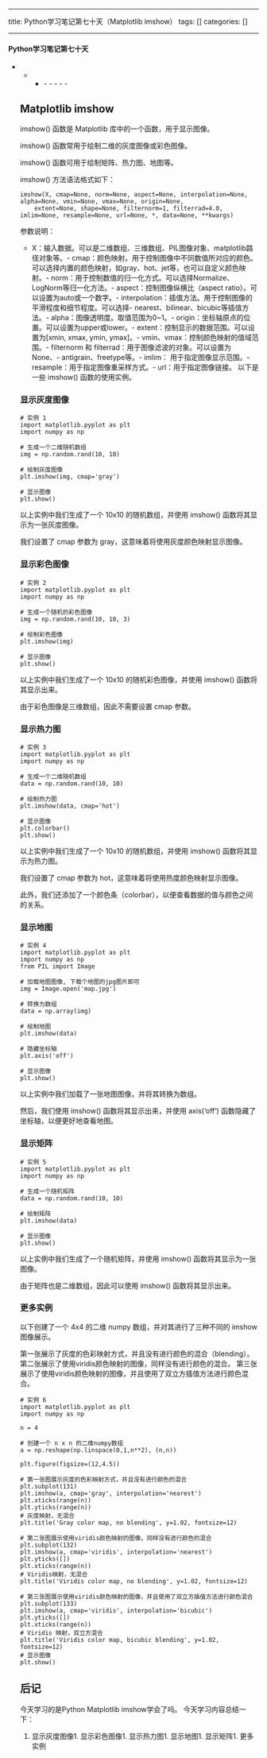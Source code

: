 
--- 
title:  Python学习笔记第七十天（Matplotlib imshow） 
tags: []
categories: [] 

---


#### Python学习笔记第七十天
- - <ul><li>- - - - - 


## Matplotlib imshow

imshow() 函数是 Matplotlib 库中的一个函数，用于显示图像。

imshow() 函数常用于绘制二维的灰度图像或彩色图像。

imshow() 函数可用于绘制矩阵、热力图、地图等。

imshow() 方法语法格式如下：

```
imshow(X, cmap=None, norm=None, aspect=None, interpolation=None, alpha=None, vmin=None, vmax=None, origin=None, 
	extent=None, shape=None, filternorm=1, filterrad=4.0, imlim=None, resample=None, url=None, *, data=None, **kwargs)

```

参数说明：
- X：输入数据。可以是二维数组、三维数组、PIL图像对象、matplotlib路径对象等。- cmap：颜色映射。用于控制图像中不同数值所对应的颜色。可以选择内置的颜色映射，如gray、hot、jet等，也可以自定义颜色映射。- norm：用于控制数值的归一化方式。可以选择Normalize、LogNorm等归一化方法。- aspect：控制图像纵横比（aspect ratio）。可以设置为auto或一个数字。- interpolation：插值方法。用于控制图像的平滑程度和细节程度。可以选择- nearest、bilinear、bicubic等插值方法。- alpha：图像透明度。取值范围为0~1。- origin：坐标轴原点的位置。可以设置为upper或lower。- extent：控制显示的数据范围。可以设置为[xmin, xmax, ymin, ymax]。- vmin、vmax：控制颜色映射的值域范围。- filternorm 和 filterrad：用于图像滤波的对象。可以设置为None、- antigrain、freetype等。- imlim： 用于指定图像显示范围。- resample：用于指定图像重采样方式。- url：用于指定图像链接。 以下是一些 imshow() 函数的使用实例。
### 显示灰度图像

```
# 实例 1
import matplotlib.pyplot as plt
import numpy as np

# 生成一个二维随机数组
img = np.random.rand(10, 10)

# 绘制灰度图像
plt.imshow(img, cmap='gray')

# 显示图像
plt.show()

```

以上实例中我们生成了一个 10x10 的随机数组，并使用 imshow() 函数将其显示为一张灰度图像。

我们设置了 cmap 参数为 gray，这意味着将使用灰度颜色映射显示图像。

### 显示彩色图像

```
# 实例 2
import matplotlib.pyplot as plt
import numpy as np

# 生成一个随机的彩色图像
img = np.random.rand(10, 10, 3)

# 绘制彩色图像
plt.imshow(img)

# 显示图像
plt.show()

```

以上实例中我们生成了一个 10x10 的随机彩色图像，并使用 imshow() 函数将其显示出来。

由于彩色图像是三维数组，因此不需要设置 cmap 参数。

### 显示热力图

```
# 实例 3
import matplotlib.pyplot as plt
import numpy as np

# 生成一个二维随机数组
data = np.random.rand(10, 10)

# 绘制热力图
plt.imshow(data, cmap='hot')

# 显示图像
plt.colorbar()
plt.show()

```

以上实例中我们生成了一个 10x10 的随机数组，并使用 imshow() 函数将其显示为热力图。

我们设置了 cmap 参数为 hot，这意味着将使用热度颜色映射显示图像。

此外，我们还添加了一个颜色条（colorbar），以便查看数据的值与颜色之间的关系。

### 显示地图

```
# 实例 4
import matplotlib.pyplot as plt
import numpy as np
from PIL import Image

# 加载地图图像, 下载个地图的jpg图片即可
img = Image.open('map.jpg')

# 转换为数组
data = np.array(img)

# 绘制地图
plt.imshow(data)

# 隐藏坐标轴
plt.axis('off')

# 显示图像
plt.show()

```

以上实例中我们加载了一张地图图像，并将其转换为数组。

然后，我们使用 imshow() 函数将其显示出来，并使用 axis(‘off’) 函数隐藏了坐标轴，以便更好地查看地图。

### 显示矩阵

```
# 实例 5
import matplotlib.pyplot as plt
import numpy as np

# 生成一个随机矩阵
data = np.random.rand(10, 10)

# 绘制矩阵
plt.imshow(data)

# 显示图像
plt.show()

```

以上实例中我们生成了一个随机矩阵，并使用 imshow() 函数将其显示为一张图像。

由于矩阵也是二维数组，因此可以使用 imshow() 函数将其显示出来。

### 更多实例

以下创建了一个 4x4 的二维 numpy 数组，并对其进行了三种不同的 imshow 图像展示。

第一张展示了灰度的色彩映射方式，并且没有进行颜色的混合（blending）。 第二张展示了使用viridis颜色映射的图像，同样没有进行颜色的混合。 第三张展示了使用viridis颜色映射的图像，并且使用了双立方插值方法进行颜色混合。

```
# 实例 6
import matplotlib.pyplot as plt
import numpy as np

n = 4

# 创建一个 n x n 的二维numpy数组
a = np.reshape(np.linspace(0,1,n**2), (n,n))

plt.figure(figsize=(12,4.5))

# 第一张图展示灰度的色彩映射方式，并且没有进行颜色的混合
plt.subplot(131)
plt.imshow(a, cmap='gray', interpolation='nearest')
plt.xticks(range(n))
plt.yticks(range(n))
# 灰度映射，无混合
plt.title('Gray color map, no blending', y=1.02, fontsize=12)

# 第二张图展示使用viridis颜色映射的图像，同样没有进行颜色的混合
plt.subplot(132)
plt.imshow(a, cmap='viridis', interpolation='nearest')
plt.yticks([])
plt.xticks(range(n))
# Viridis映射，无混合
plt.title('Viridis color map, no blending', y=1.02, fontsize=12)

# 第三张图展示使用viridis颜色映射的图像，并且使用了双立方插值方法进行颜色混合
plt.subplot(133)
plt.imshow(a, cmap='viridis', interpolation='bicubic')
plt.yticks([])
plt.xticks(range(n))
# Viridis 映射，双立方混合
plt.title('Viridis color map, bicubic blending', y=1.02, fontsize=12)
# 显示图像
plt.show()

```

## 后记

今天学习的是Python Matplotlib imshow学会了吗。 今天学习内容总结一下：
1. 显示灰度图像1. 显示彩色图像1. 显示热力图1. 显示地图1. 显示矩阵1. 更多实例